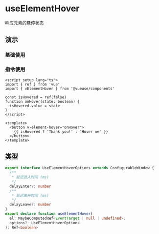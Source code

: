 # useElementHover

响应元素的悬停状态

## 演示

### 基础使用

<demo src="./demo.vue" title="useElementHover" desc="移动鼠标进入按钮"></demo>

### 指令使用

```vue
<script setup lang="ts">
import { ref } from 'vue'
import { vElementHover } from '@vueuse/components'

const isHovered = ref(false)
function onHover(state: boolean) {
  isHovered.value = state
}
</script>

<template>
  <button v-element-hover="onHover">
    {{ isHovered ? 'Thank you!' : 'Hover me' }}
  </button>
</template>
```

## 类型

```ts
export interface UseElementHoverOptions extends ConfigurableWindow {
  /**
   * 延迟进入时间 (ms)
   */
  delayEnter?: number
  /**
   * 延迟离开时间 (ms)
   */
  delayLeave?: number
}
export declare function useElementHover(
  el: MaybeComputedRef<EventTarget | null | undefined>,
  options?: UseElementHoverOptions
): Ref<boolean>
```
